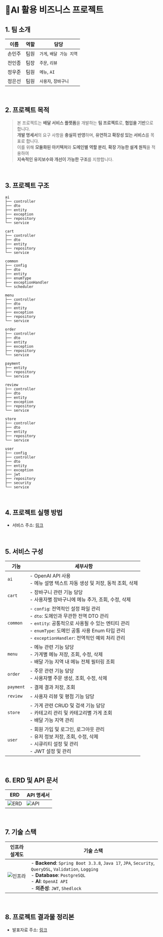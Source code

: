 # 📱AI 활용 비즈니스 프로젝트

## 1. 팀 소개

| **이름**   | **역할**   | **담당**                     |
|------------|------------|-------------------------------|
| 손민주      | 팀원       | `가게`, `배달 가능 지역`          |
| 전인종      | 팀장       | `주문`, `리뷰`                   |
| 정우준      | 팀원       | `메뉴`, `AI`                     |
| 정은선      | 팀원       | `사용자`, `장바구니`                |

<br>

## 2. 프로젝트 목적

> 본 프로젝트는 **배달 서비스 플랫폼**을 개발하는 **팀 프로젝트**로, **협업을 기반**으로 합니다.<br>
> **개발 명세서**의 요구 사항을 **충실히 반영**하며, **유연하고 확장성 있는 서비스**를 목표로 합니다.<br>
> 이를 위해 **모듈화된 아키텍처**와 **도메인별 역할 분리**, **확장 가능한 설계 원칙**을 적용하여 <br>
> **지속적인 유지보수와 개선이 가능한 구조**를 지향합니다.

<br>

## 3. 프로젝트 구조
```plaintext
ai
├── controller
├── dto
├── entity
├── exception
├── repository
└── service

cart
├── controller
├── dto
├── entity
├── repository
└── service

common
├── config
├── dto
├── entity
├── enumType
├── exceptionHandler
└── scheduler

menu
├── controller
├── dto
├── entity
├── exception
├── repository
└── service

order
├── controller
├── dto
├── entity
├── exception
├── repository
└── service

payment
├── entity
├── repository
└── service

review
├── controller
├── dto
├── entity
├── exception
├── repository
└── service

store
├── controller
├── dto
├── entity
├── repository
└── service

user
├── config
├── controller
├── dto
├── entity
├── exception
├── jwt
├── repository
├── security
└── service
```

<br>

## 4. 프로젝트 실행 방법
- 서비스 주소: [링크](ec2-3-25-217-12.ap-southeast-2.compute.amazonaws.com)

<br>

## 5. 서비스 구성

| **기능**     | **세부사항**                                                                 |
|--------------|-----------------------------------------------------------------------------|
| `ai`       | - OpenAI API 사용 <br> - 메뉴 설명 텍스트 자동 생성 및 저장, 동적 조회, 삭제 |
| `cart`     | - 장바구니 관련 기능 담당 <br> - 사용자별 장바구니에 메뉴 추가, 조회, 수정, 삭제 |
| `common`   | - `config`: 전역적인 설정 파일 관리 <br> - `dto`: 도메인과 무관한 전역 DTO 관리 <br> - `entity`: 공통적으로 사용될 수 있는 엔티티 관리 <br> - `enumType`: 도메인 공통 사용 Enum 타입 관리 <br> - `exceptionHandler`: 전역적인 예외 처리 관리 |
| `menu`     | - 메뉴 관련 기능 담당 <br> - 가게별 메뉴 저장, 조회, 수정, 삭제 <br> - 배달 가능 지역 내 메뉴 전체 필터링 조회 |
| `order`    | - 주문 관련 기능 담당 <br> - 사용자별 주문 생성, 조회, 수정, 삭제 |
| `payment`  | - 결제 결과 저장, 조회 |
| `review`   | - 사용자 리뷰 및 평점 기능 담당 |
| `store`    | - 가게 관련 CRUD 및 검색 기능 담당 <br> - 카테고리 관리 및 카테고리별 가게 조회 <br> - 배달 가능 지역 관리 |
| `user`     | - 회원 가입 및 로그인, 로그아웃 관리 <br> - 유저 정보 저장, 조회, 수정, 삭제 <br> - 시큐리티 설정 및 관리 <br> - JWT 설정 및 관리 |

<br>


## 6. ERD 및 API 문서

| **ERD**                                                                                         | **API 명세서**                                                                                       |
|------------------------------------------------------------------------------------------------|-----------------------------------------------------------------------------------------------|
| ![ERD](https://github.com/sparta-2pro/deliveryapp/blob/dev/erd_0225.png)                       | ![API](https://github.com/user-attachments/assets/0835d47f-65b0-4eb0-878f-707903e673cf)   |

<br>

## 7. 기술 스택

| **인프라 설계도** | **기술 스택** |
|------------------|------------------|
| ![인프라](https://github.com/user-attachments/assets/1ad1114a-36fe-4625-abbd-5ab2b1e46fd2) | - **Backend**: ``Spring Boot 3.3.8``, ``Java 17``, ``JPA``, ``Security``, ``QueryDSL``, ``Validation``, ``Logging`` <br/> - **Database**: ``PostgreSQL`` <br/> - **AI**: ``OpenAI API`` <br/> - **의존성**: ``JWT``, ``Shedlock`` |

<br>

## 8. 프로젝트 결과물 정리본
- 발표자료 주소: [링크](https://drive.google.com/file/d/1yYybMAYgwWfkAySlf8aJn610XoZDVXBP/view?usp=sharing)
